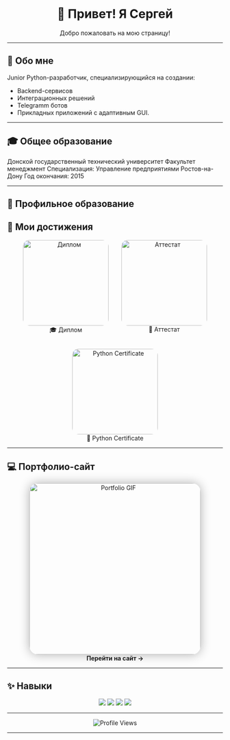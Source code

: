 <h1 align="center">👋 Привет! Я Сергей</h1>
<p align="center">Добро пожаловать на мою страницу!</p>

---
## 🔹 Обо мне
Junior Python-разработчик, специализирующийся на создании:
- Backend-сервисов
- Интеграционных решений
- Telegramm ботов
- Прикладных приложений с адаптивным GUI.
---

## 🎓 Общее образование
 Донской государственный технический университет
 Факультет менеджмент
 Специализация: Управление предприятиями
 Ростов-на-Дону
 Год окончания: 2015

---


## 🌟 Профильное образование

## 🌟 Мои достижения


<div align="center" style="display: flex; justify-content: center; gap: 30px; flex-wrap: wrap;">

<!-- Диплом -->
<div align="center">
<a href="https://USERNAME.github.io/Force-in-Motion/assets/docs/diploma.pdf">
  <img src="https://github.com/USERNAME/Force-in-Motion/blob/main/assets/images/diploma_hover.gif?raw=true" width="200px" alt="Диплом" style="border-radius:15px;">
</a>
<br>🎓 Диплом
</div>

<!-- Аттестат -->
<div align="center">
<a href="https://USERNAME.github.io/Force-in-Motion/assets/docs/attestat.pdf">
  <img src="https://github.com/USERNAME/Force-in-Motion/blob/main/assets/images/attestat_hover.gif?raw=true" width="200px" alt="Аттестат" style="border-radius:15px;">
</a>
<br>📜 Аттестат
</div>

<!-- Сертификат -->
<div align="center">
<a href="https://USERNAME.github.io/Force-in-Motion/assets/docs/python_cert.pdf">
  <img src="https://github.com/USERNAME/Force-in-Motion/blob/main/assets/images/python_cert_hover.gif?raw=true" width="200px" alt="Python Certificate" style="border-radius:15px;">
</a>
<br>🏅 Python Certificate
</div>

</div>

---

## 💻 Портфолио-сайт

<p align="center">
<a href="https://USERNAME.github.io/Force-in-Motion/">
  <img src="https://media.giphy.com/media/3oEjI6SIIHBdRxXI40/giphy.gif" width="400px" alt="Portfolio GIF" style="border-radius:20px; box-shadow:0 0 25px rgba(0,0,0,0.3);">
</a>
<br>
<strong>Перейти на сайт →</strong>
</p>

---

## ✨ Навыки

<p align="center">
<img src="https://img.shields.io/badge/Python-3776AB?style=for-the-badge&logo=python&logoColor=white">
<img src="https://img.shields.io/badge/Git-F05032?style=for-the-badge&logo=git&logoColor=white">
<img src="https://img.shields.io/badge/HTML-E34F26?style=for-the-badge&logo=html5&logoColor=white">
<img src="https://img.shields.io/badge/CSS-1572B6?style=for-the-badge&logo=css3&logoColor=white">
</p>

---

<p align="center">
<img src="https://komarev.com/ghpvc/?username=USERNAME&label=Profile%20views&color=blue" alt="Profile Views">
</p>

---
